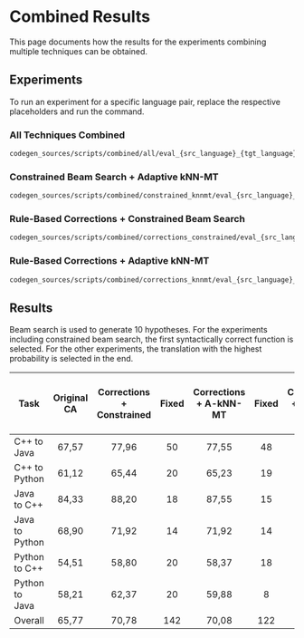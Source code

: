 # Combined Results
This page documents how the results for the experiments combining multiple techniques can be obtained.

## Experiments
To run an experiment for a specific language pair, replace the respective placeholders and run the command.


### All Techniques Combined
```sh
codegen_sources/scripts/combined/all/eval_{src_language}_{tgt_language}.sh
```

### Constrained Beam Search + Adaptive kNN-MT
```sh
codegen_sources/scripts/combined/constrained_knnmt/eval_{src_language}_{tgt_language}.sh
```

### Rule-Based Corrections + Constrained Beam Search
```sh
codegen_sources/scripts/combined/corrections_constrained/eval_{src_language}_{tgt_language}.sh
```

### Rule-Based Corrections + Adaptive kNN-MT
```sh
codegen_sources/scripts/combined/corrections_knnmt/eval_{src_language}_{tgt_language}.sh
```

## Results
Beam search is used to generate 10 hypotheses. For the experiments including constrained beam search, the first syntactically correct function is selected. For the other experiments, the translation with the highest probability is selected in the end.

| Task           | Original CA | Corrections + Constrained | Fixed | Corrections + A-kNN-MT | Fixed | Constrained + A-kNN-MT | Fixed | Corrections + Constrained + A-kNN-MT | Fixed |
|----------------|:-----------:|:-------------------------:|:-----:|:----------------------:|:-----:|:----------------------:|:-----:|:------------------------------------:|:-----:|
|   C++ to Java  |    67,57    |           77,96           |   50  |          77,55         |   48  |          75,26         |   37  |                 79,42                |   57  |
|  C++ to Python |    61,12    |           65,44           |   20  |          65,23         |   19  |          62,42         |   6   |                 65,44                |   20  |
|   Java to C++  |    84,33    |           88,20           |   18  |          87,55         |   15  |          86,48         |   10  |                 88,20                |   18  |
| Java to Python |    68,90    |           71,92           |   14  |          71,92         |   14  |          69,11         |   1   |                 71,92                |   14  |
|  Python to C++ |    54,51    |           58,80           |   20  |          58,37         |   18  |          58,37         |   18  |                 59,66                |   24  |
| Python to Java |    58,21    |           62,37           |   20  |          59,88         |   8   |          61,33         |   15  |                 62,16                |   19  |
|     Overall    |    65,77    |           70,78           |  142  |          70,08         |  122  |          68,83         |   87  |                 71,13                |  152  |